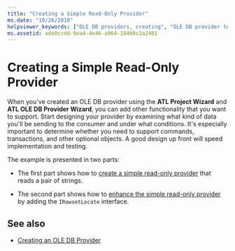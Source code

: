 ```yaml
---
title: "Creating a Simple Read-Only Provider"
ms.date: "10/26/2018"
helpviewer_keywords: ["OLE DB providers, creating", "OLE DB provider templates, creating providers"]
ms.assetid: ade8ccdd-9ea4-4e46-a964-18460c2a2401
---
```

# Creating a Simple Read-Only Provider

When you've created an OLE DB provider using the **ATL Project Wizard** and **ATL OLE DB Provider Wizard**, you can add other functionality that you want to support. Start designing your provider by examining what kind of data you'll be sending to the consumer and under what conditions. It's especially important to determine whether you need to support commands, transactions, and other optional objects. A good design up front will speed implementation and testing.

The example is presented in two parts:

- The first part shows how to [create a simple read-only provider](../../data/oledb/implementing-the-simple-read-only-provider.md) that reads a pair of strings.

- The second part shows how to [enhance the simple read-only provider](../../data/oledb/enhancing-the-simple-read-only-provider.md) by adding the `IRowsetLocate` interface.

## See also

- [Creating an OLE DB Provider](../../data/oledb/creating-an-ole-db-provider.md)
